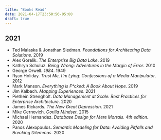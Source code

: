 ```yaml
---
title: "Books Read"
date: 2021-04-17T23:50:56-05:00
draft: true
---
```


## 2021
- Ted Malaska & Jonathan Siedman. _Foundations for Architecting Data Solutions_. 2019
- Alex Gorelik. _The Enterprise Big Data Lake_. 2019
- Kathryn Schuluz. _Being Wrong: Adventures in the Margin of Error_. 2010
- George Orwell. _1984_. 1949
- Ryan Holiday. _Trust Me, I'm Lying: Confessions of a Media Manipulator_. 2012
- Mark Manson. _Everything is F*cked: A Book About Hope_. 2019
- Jim Kalbach. _Mapping Experiences_. 2021
- Piethein Strengholt. _Data Management at Scale: Best Practices for Enterprise Architecture_. 2020
- James Rickards. _The New Great Depression_. 2021
- Mike Cernovich. _Gorilla Mindset_. 2015
- Michael Hernandez. _Database Design for Mere Mortals. 4th edition_. 2020
- Panos Alexopoulos. _Semantic Modeling for Data: Avoiding Pitfalls and Breaking Dilemmas_. 2020 